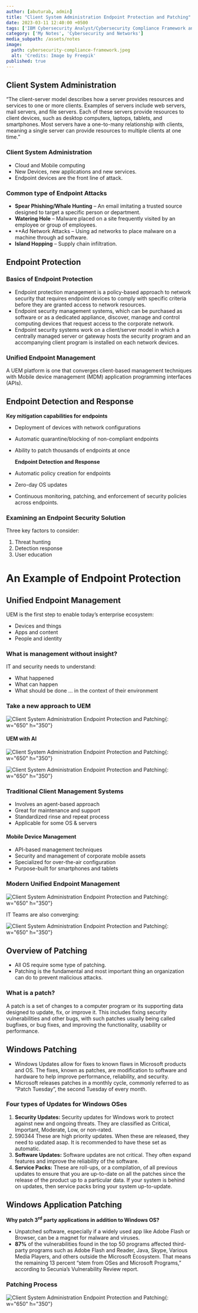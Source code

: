 ```yaml
---
author: [abuturab, admin]
title: "Client System Administration Endpoint Protection and Patching"
date: 2023-03-11 12:40:00 +0500
tags: ['IBM Cybersecurity Analyst/Cybersecurity Compliance Framework and System Administration']
category: ['My Notes', 'Cybersecurity and Networks']
media_subpath: /assets/notes
image:
  path: cybersecurity-compliance-framework.jpeg
  alt: 'Credits: Image by Freepik'
published: true
---
```


## **Client System Administration**

“The client-server model describes how a server provides resources and services to one or more clients. Examples of servers include web servers, mail servers, and file servers. Each of these servers provide resources to client devices, such as desktop computers, laptops, tablets, and smartphones. Most servers have a one-to-many relationship with clients, meaning a single server can provide resources to multiple clients at one time.”

### Client System Administration

- Cloud and Mobile computing
- New Devices, new applications and new services.
- Endpoint devices are the front line of attack.

### Common type of Endpoint Attacks

- **Spear Phishing/Whale Hunting** – An email imitating a trusted source designed to target a specific person or department.
- **Watering Hole** – Malware placed on a site frequently visited by an employee or group of employees.
- **Ad Network Attacks – Using ad networks to place malware on a machine through ad software.
- **Island Hopping** – Supply chain infiltration.

## **Endpoint Protection**

### Basics of Endpoint Protection

- Endpoint protection management is a policy-based approach to network security that requires endpoint devices to comply with specific criteria before they are granted access to network resources.
- Endpoint security management systems, which can be purchased as software or as a dedicated appliance, discover, manage and control computing devices that request access to the corporate network.
- Endpoint security systems work on a client/server model in which a centrally managed server or gateway hosts the security program and an accompanying client program is installed on each network devices.

### Unified Endpoint Management
  
  A UEM platform is one that converges client-based management techniques with Mobile device management (MDM) application programming interfaces (APIs).

## **Endpoint Detection and Response**
  
  **Key mitigation capabilities for endpoints**
- Deployment of devices with network configurations
- Automatic quarantine/blocking of non-compliant endpoints
- Ability to patch thousands of endpoints at once
  
  **Endpoint Detection and Response**
- Automatic policy creation for endpoints
- Zero-day OS updates
- Continuous monitoring, patching, and enforcement of security policies across endpoints.

### Examining an Endpoint Security Solution
  
  Three key factors to consider:
  1. Threat hunting
  2. Detection response
  3. User education

# **An Example of Endpoint Protection**

## **Unified Endpoint Management**
  
  UEM is the first step to enable today’s enterprise ecosystem:
- Devices and things
- Apps and content
- People and identity

### What is management without insight?
  
  IT and security needs to understand:
- What happened
- What can happen
- What should be done
  … in the context of their environment

### **Take a new approach to UEM**
  
  ![Client System Administration Endpoint Protection and Patching](Client%20System%20Administration%20Endpoint%20Protection%20and%20Patching.png){: w="650" h="350"}

#### UEM with AI
  
  ![Client System Administration Endpoint Protection and Patching](Client%20System%20Administration%20Endpoint%20Protection%20and%20Patching-1.png){: w="650" h="350"}
  
  ![Client System Administration Endpoint Protection and Patching](Client%20System%20Administration%20Endpoint%20Protection%20and%20Patching-2.png){: w="650" h="350"}

### **Traditional Client Management Systems**

- Involves an agent-based approach
- Great for maintenance and support
- Standardized rinse and repeat process
- Applicable for some OS & servers

#### Mobile Device Management

- API-based management techniques
- Security and management of corporate mobile assets
- Specialized for over-the-air configuration
- Purpose-built for smartphones and tablets

### Modern Unified Endpoint Management
  
  ![Client System Administration Endpoint Protection and Patching](Client%20System%20Administration%20Endpoint%20Protection%20and%20Patching-3.png){: w="650" h="350"}
  
  IT Teams are also converging:
  
  ![Client System Administration Endpoint Protection and Patching](Client%20System%20Administration%20Endpoint%20Protection%20and%20Patching-4.png){: w="650" h="350"}

## **Overview of Patching**

- All OS require some type of patching.
- Patching is the fundamental and most important thing an organization can do to prevent malicious attacks.

### What is a patch?
  
  A patch is a set of changes to a computer program or its supporting data designed to update, fix, or improve it. This includes fixing security vulnerabilities and other bugs, with such patches usually being called bugfixes, or bug fixes, and improving the functionality, usability or performance.

## **Windows Patching**

- Windows Updates allow for fixes to known flaws in Microsoft products and OS. The fixes, known as patches, are modification to software and hardware to help improve performance, reliability, and security.
- Microsoft releases patches in a monthly cycle, commonly referred to as “Patch Tuesday”, the second Tuesday of every month.

### Four types of Updates for Windows OSes
  
  1. **Security Updates:** Security updates for Windows work to protect against new and ongoing threats. They are classified as Critical, Important, Moderate, Low, or non-rated.
  2. 590344 These are high priority updates. When these are released, they need to updated asap. It is recommended to have these set as automatic.
  3. **Software Updates:** Software updates are not critical. They often expand features and improve the reliability of the software.
  4. **Service Packs:** These are roll-ups, or a compilation, of all previous updates to ensure that you are up-to-date on all the patches since the release of the product up to a particular data. If your system is behind on updates, then service packs bring your system up-to-update.

## **Windows Application Patching**
  
  **Why patch 3<sup>rd</sup> party applications in addition to Windows OS?**
- Unpatched software, especially if a widely used app like Adobe Flash or Browser, can be a magnet for malware and viruses.
- **87%** of the vulnerabilities found in the top 50 programs affected third-party programs such as Adobe Flash and Reader, Java, Skype, Various Media Players, and others outside the Microsoft Ecosystem. That means the remaining 13 percent “stem from OSes and Microsoft Programs,” according to Secunia’s Vulnerability Review report.

### Patching Process
  
  ![Client System Administration Endpoint Protection and Patching](Client%20System%20Administration%20Endpoint%20Protection%20and%20Patching-5.png){: w="650" h="350"}